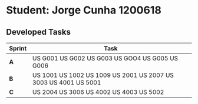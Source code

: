# Student: Jorge Cunha 1200618

## Developed Tasks

| Sprint | Task                                                             |
|--------|------------------------------------------------------------------|
| **A**  | US G001 US G002 US G003 US GOO4 US G005 US G006                  |
| **B**  | US 1001 US 1002 US 1009 US 2001 US 2007 US 3003 US 4001  US 5001 |
| **C**  | US 2004 US 3006  US 4002 US 4003 US 5002                         |
